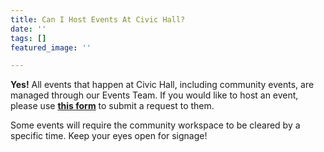```yaml
---
title: Can I Host Events At Civic Hall?
date: ''
tags: []
featured_image: ''

---
```

**Yes!** All events that happen at Civic Hall, including community events, are managed through our Events Team. If you would like to host an event, please use [**this form**](https://civichall.org/host-an-event/) to submit a request to them.

Some events will require the community workspace to be cleared by a specific time. Keep your eyes open for signage!